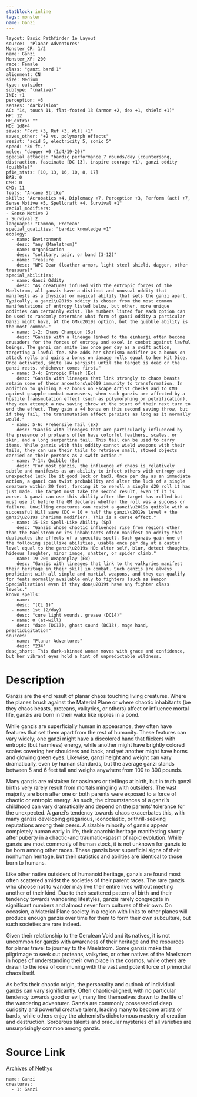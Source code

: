 ```yaml
---
statblock: inline
tags: monster
name: Ganzi
---
```

```statblock
layout: Basic Pathfinder 1e Layout
source:  "Planar Adventures"
Monster_CR: 1/2
name: Ganzi
Monster_XP: 200
race: Female
class: "ganzi bard 1"
alignment: CN
size: Medium
type: outsider
subtype: "(native)"
INI: +1
perception: +3
senses: "darkvision"
AC: "14, touch 11, flat-footed 13 (armor +2, dex +1, shield +1)"
HP: 12
HP_extra: ""
HD: 1d8+4
saves: "Fort +3, Ref +3, Will +1"
saves_other: "+2 vs. polymorph effects"
resist: "acid 5, electricity 5, sonic 5"
speed: "30 ft."
melee: "dagger +0 (1d4/19-20)"
special_attacks: "bardic performance 7 rounds/day (countersong, distraction, fascinate [DC 13], inspire courage +1), ganzi oddity (quibble)"
pf1e_stats: [10, 13, 16, 10, 8, 17]
BAB: 0
CMB: 0
CMD: 11
feats: "Arcane Strike"
skills: "Acrobatics +4, Diplomacy +7, Perception +3, Perform (act) +7, Sense Motive +5, Spellcraft +4, Survival +1"
racial_modifiers:
- Sense Motive 2
- Survival 2
languages: "Common, Protean"
special_qualities: "bardic knowledge +1"
ecology:
  - name: Environment
    desc: "any (Maelstrom)"
  - name: Organisation
    desc: "solitary, pair, or band (3-12)"
  - name: Treasure
    desc: "NPC Gear (leather armor, light steel shield, dagger, other treasure)"
special_abilities:
  - name: Ganzi Oddity
    desc: "As creatures infused with the entropic forces of the Maelstrom, all ganzis have a distinct and unusual oddity that manifests as a physical or magical ability that sets the ganzi apart. Typically, a ganzi\u2019s oddity is chosen from the most common manifestations of entropy listed below, but other, more unique oddities can certainly exist. The numbers listed for each option can be used to randomly determine what form of ganzi oddity a particular Ganzi might have, at the GM\u2019s option, but the quibble ability is the most common."
  - name: 1-2: Chaos Champion (Su)
    desc: "Ganzis with a lineage linked to the einherji often become crusaders for the forces of entropy and excel in combat against lawful beings. The ganzi can smite law once per day as a swift action, targeting a lawful foe. She adds her Charisma modifier as a bonus on attack rolls and gains a bonus on damage rolls equal to her Hit Dice. Once activated, smite law persists until the target is dead or the ganzi rests, whichever comes first."
  - name: 3-4: Entropic Flesh (Ex)
    desc: "Ganzis with lineages that link strongly to chaos beasts retain some of their ancestors\u2019 immunity to transformation. In addition to gaining a +2 bonus on Escape Artist checks and to CMD against grapple combat maneuvers, when such ganzis are affected by a hostile transmutation effect (such as polymorphing or petrification), they can attempt a new saving throw at the start of their next turn to end the effect. They gain a +4 bonus on this second saving throw, but if they fail, the transmutation effect persists as long as it normally would."
  - name: 5-6: Prehensile Tail (Ex)
    desc: "Ganzis with lineages that are particularly influenced by the presence of proteans often have colorful feathers, scales, or skin, and a long serpentine tail. This tail can be used to carry items. While ganzis with this oddity cannot wield weapons with their tails, they can use their tails to retrieve small, stowed objects carried on their persons as a swift action."
  - name: 7-14: Quibble (Su)
    desc: "For most ganzis, the influence of chaos is relatively subtle and manifests as an ability to infect others with entropy and unexpected luck (be it good luck or bad). Once per day as an immediate action, a ganzi can twist probability and alter the luck of a single creature within 20 feet, forcing it to reroll a single d20 roll it has just made. The target must take the second result, even if it is worse. A ganzi can use this ability after the target has rolled but must use it before the GM declares whether the roll was a success or failure. Unwilling creatures can resist a ganzi\u2019s quibble with a successful Will save (DC = 10 + half the ganzi\u2019s level + the ganzi\u2019s Charisma modifier). This is a curse effect."
  - name: 15-18: Spell-Like Ability (Sp)
    desc: "Ganzis whose chaotic influences rise from regions other than the Maelstrom or its inhabitants often manifest an oddity that duplicates the effects of a specific spell. Such ganzis gain one of the following spelllike abilities, usable once per day at a caster level equal to the ganzi\u2019s HD: alter self, blur, detect thoughts, hideous laughter, minor image, shatter, or spider climb."
  - name: 19-20: Weaponplay (Ex)
    desc: "Ganzis with lineages that link to the valkyries manifest their heritage in their skill in combat. Such ganzis are always proficient with all simple and martial weapons, and they can qualify for feats normally available only to fighters (such as Weapon Specialization) even if they don\u2019t have any fighter class levels."
known_spells:
  - name:
    desc: "(CL 1)"
  - name: 1st (2/day)
    desc: "cure light wounds, grease (DC14)"
  - name: 0 (at-will)
    desc: "daze (DC13), ghost sound (DC13), mage hand, prestidigitation"
sources:
  - name: "Planar Adventures"
    desc: "234"
desc_short: This dark-skinned woman moves with grace and confidence, but her vibrant eyes hold a hint of unpredictable wildness.
```
# Description
Ganzis are the end result of planar chaos touching living creatures. Where the planes brush against the Material Plane or where chaotic inhabitants (be they chaos beasts, proteans, valkyries, or others) affect or influence mortal life, ganzis are born in their wake like ripples in a pond.

 While ganzis are superficially human in appearance, they often have features that set them apart from the rest of humanity. These features can vary widely; one ganzi might have a discolored hand that flickers with entropic (but harmless) energy, while another might have brightly colored scales covering her shoulders and back, and yet another might have horns and glowing green eyes. Likewise, ganzi height and weight can vary dramatically, even by human standards, but the average ganzi stands between 5 and 6 feet tall and weighs anywhere from 100 to 300 pounds.

 Many ganzis are mistaken for aasimars or tieflings at birth, but in truth ganzi births very rarely result from mortals mingling with outsiders. The vast majority are born after one or both parents were exposed to a force of chaotic or entropic energy. As such, the circumstances of a ganzi’s childhood can vary dramatically and depend on the parents’ tolerance for the unexpected. A ganzi’s tendency towards chaos exacerbates this, with many ganzis developing gregarious, iconoclastic, or thrill-seeking reputations among their peers. A sizable minority of ganzis appear completely human early in life, their anarchic heritage manifesting shortly after puberty in a chaotic-and traumatic-spasm of rapid evolution. While ganzis are most commonly of human stock, it is not unknown for ganzis to be born among other races. These ganzis bear superficial signs of their nonhuman heritage, but their statistics and abilities are identical to those born to humans.

 Like other native outsiders of humanoid heritage, ganzis are found most often scattered amidst the societies of their parent races. The rare ganzis who choose not to wander may live their entire lives without meeting another of their kind. Due to their scattered pattern of birth and their tendency towards wandering lifestyles, ganzis rarely congregate in significant numbers and almost never form cultures of their own. On occasion, a Material Plane society in a region with links to other planes will produce enough ganzis over time for them to form their own subculture, but such societies are rare indeed.

 Given their relationship to the Cerulean Void and its natives, it is not uncommon for ganzis with awareness of their heritage and the resources for planar travel to journey to the Maelstrom. Some ganzis make this pilgrimage to seek out proteans, valkyries, or other natives of the Maelstrom in hopes of understanding their own place in the cosmos, while others are drawn to the idea of communing with the vast and potent force of primordial chaos itself.

 As befits their chaotic origin, the personality and outlook of individual ganzis can vary significantly. Often chaotic-aligned, with no particular tendency towards good or evil, many find themselves drawn to the life of the wandering adventurer. Ganzis are commonly possessed of deep curiosity and powerful creative talent, leading many to become artists or bards, while others enjoy the alchemist’s dichotomous mastery of creation and destruction. Sorcerous talents and oracular mysteries of all varieties are unsurprisingly common among ganzis.
# Source Link
[Archives of Nethys](https://aonprd.com/MonsterDisplay.aspx?ItemName=Ganzi)
```encounter-table
name: Ganzi
creatures:
  - 1: Ganzi
```
